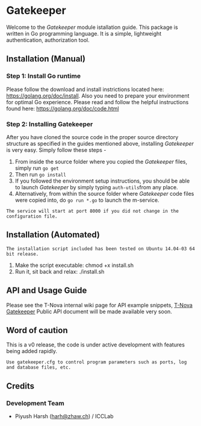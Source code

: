 # Gatekeeper
Welcome to the *Gatekeeper* module istallation guide. This package is written in Go programming language. It is a simple, lightweight authentication, authorization tool.

## Installation (Manual)
### Step 1: Install Go runtime
Please follow the download and install instrictions located here: https://golang.org/doc/install. Also you need to prepare your environment for optimal Go experience. Please read and follow the helpful instructions found here: https://golang.org/doc/code.html

### Step 2: Installing Gatekeeper
After you have cloned the source code in the proper source directory structure as specified in the guides mentioned above, installing *Gatekeeper* is very easy. Simply follow these steps -

1. From inside the source folder where you copied the *Gatekeeper* files, simply run `go get`
2. Then run `go install`
3. If you followed the environment setup instructions, you should be able to launch *Gatekeeper* by simply typing `auth-utils`from any place.
4. Alternatively, from within the source folder where *Gatekeeper* code files were copied into, do `go run *.go` to launch the m-service.

```
The service will start at port 8000 if you did not change in the configuration file.
```

## Installation (Automated)
```
The installation script included has been tested on Ubuntu 14.04-03 64 bit release.
```

1. Make the script executable: chmod +x install.sh
2. Run it, sit back and relax: ./install.sh

## API and Usage Guide
Please see the T-Nova internal wiki page for API example snippets, [T-Nova Gatekeeper](http://wiki.t-nova.eu/tnovawiki/index.php/Gatekeeper)
Public API document will be made available very soon.

## Word of caution
This is a v0 release, the code is under active development with features being added rapidly.

```
Use gatekeeper.cfg to control program parameters such as ports, log and database files, etc.
```

## Credits
### Development Team
* Piyush Harsh (harh@zhaw.ch) / ICCLab